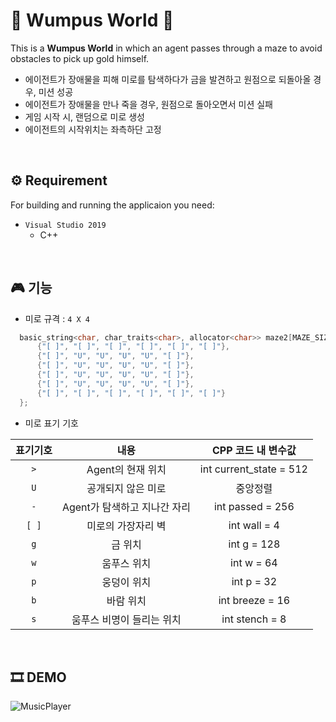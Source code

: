 # 🏁 Wumpus World 🏁
This is a **Wumpus World** in which an agent passes through a maze to avoid obstacles to pick up gold himself.

* 에이전트가 장애물을 피해 미로를 탐색하다가 금을 발견하고 원점으로 되돌아올 경우, 미션 성공
* 에이전트가 장애물을 만나 죽을 경우, 원점으로 돌아오면서 미션 실패
* 게임 시작 시, 랜덤으로 미로 생성
* 에이전트의 시작위치는 좌측하단 고정

<br/>

## ⚙ Requirement
For building and running the applicaion you need:
* `Visual Studio 2019`
  * C++

<br/>

## 🎮 기능
* 미로 규격  :  `4 X 4`
```C++
  basic_string<char, char_traits<char>, allocator<char>> maze2[MAZE_SIZE][MAZE_SIZE] = { //문자열 3차원 배열
      {"[ ]", "[ ]", "[ ]", "[ ]", "[ ]", "[ ]"},
      {"[ ]", "U", "U", "U", "U", "[ ]"},
      {"[ ]", "U", "U", "U", "U", "[ ]"},
      {"[ ]", "U", "U", "U", "U", "[ ]"},
      {"[ ]", "U", "U", "U", "U", "[ ]"},
      {"[ ]", "[ ]", "[ ]", "[ ]", "[ ]", "[ ]"}
  };
  ```

  
* 미로 표기 기호  

|표기기호|내용|CPP 코드 내 변수값|
|:---:|:---:|:---:|
|`>`|Agent의 현재 위치|int current_state = 512|
|`U`|공개되지 않은 미로|중앙정렬|
|`-`|Agent가 탐색하고 지나간 자리|int passed = 256|
|`[ ]`|미로의 가장자리 벽|int wall = 4|
|`g`|금 위치|int g = 128|
|`w`|움푸스 위치|int w = 64|
|`p`|웅덩이 위치|int p = 32|
|`b`|바람 위치|int breeze = 16|
|`s`|움푸스 비명이 들리는 위치|int stench = 8|

<br/>

## 🎞 DEMO
![MusicPlayer](https://github.com/Ga-000/MusicPlayer/assets/134590236/9ab2a938-f9d9-4cb9-b175-918370d726c4)

